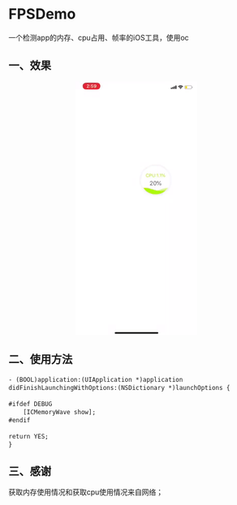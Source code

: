# FPSDemo
一个检测app的内存、cpu占用、帧率的iOS工具，使用oc


## 一、效果
<p align="center" >
<img src="Video/1529650813572968.gif" alt="FPSDemo" title="FPSDemo">
</p>

## 二、使用方法

```
- (BOOL)application:(UIApplication *)application didFinishLaunchingWithOptions:(NSDictionary *)launchOptions {

#ifdef DEBUG
    [ICMemoryWave show];
#endif

return YES;
}
```
## 三、感谢
 获取内存使用情况和获取cpu使用情况来自网络；
